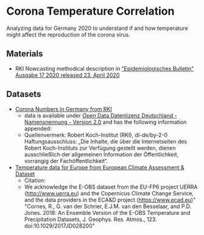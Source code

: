 # Corona Temperature Correlation
Analyzing data for Germany 2020 to understand if and how temperature might affect the reproduction of the corona virus.

## Materials

- RKI Nowcasting methodical description in ["Epidemiologisches Bulletin" Ausgabe 17 2020 released 23. April 2020](https://www.rki.de/DE/Content/Infekt/EpidBull/Archiv/2020/Ausgaben/17_20.pdf?__blob=publicationFile)


## Datasets

- [Corona Numbers in Germany from RKI](https://www.arcgis.com/home/item.html?id=f10774f1c63e40168479a1feb6c7ca74)
    - data is available under [Open Data Datenlizenz Deutschland - Namensnennung - Version 2.0](https://www.govdata.de/dl-de/by-2-0) and has the following information appended:
    - Quellenvermerk: Robert Koch-Institut (RKI), dl-de/by-2-0   Haftungsausschluss: „Die Inhalte, die über die Internetseiten des Robert Koch-Instituts zur Verfügung gestellt werden, dienen ausschließlich der allgemeinen Information der Öffentlichkeit, vorrangig der Fachöffentlichkeit“.
- [Temperature data for Europe from European Climate Assessment & Dataset](https://www.ecad.eu/download/ensembles/download.php#chunks)
    - Citation:
    - We acknowledge the E-OBS dataset from the EU-FP6 project UERRA (http://www.uerra.eu) and the Copernicus Climate Change Service, and the data providers in the ECA&D project (https://www.ecad.eu)"
    "Cornes, R., G. van der Schrier, E.J.M. van den Besselaar, and P.D. Jones. 2018: An Ensemble Version of the E-OBS Temperature and Precipitation Datasets, J. Geophys. Res. Atmos., 123. doi:10.1029/2017JD028200"
